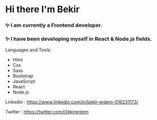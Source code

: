# Hi there I'm Bekir

### ✨ I am currently a Frontend developer.

### ✨ I have been developing myself in React & Node.js fields.

Languages and Tools:

- Html
- Css
- Sass
- Bootstrap
- JavaScript
- React
- Node.js

Linkedin : https://www.linkedin.com/in/bekir-erdem-016231173/

Twitter : https://twitter.com/l3ekirerdem
